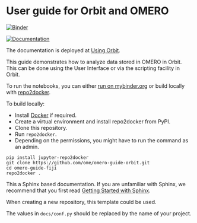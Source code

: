 # User guide for Orbit and OMERO
[![Binder](https://mybinder.org/badge_logo.svg)](https://mybinder.org/v2/gh/ome/omero-guide-orbit/master?filepath=notebooks)

[![Documentation](https://readthedocs.org/projects/omero-guide-orbit/badge/?version=latest)](https://omero-guides.readthedocs.io/en/latest/orbit/docs/index.html)

The documentation is deployed at [Using Orbit](https://omero-guides.readthedocs.io/en/latest/orbit/docs/index.html).

This guide demonstrates how to analyze data stored in OMERO in Orbit.
This can be done using the User Interface or via the scripting facility in Orbit.


To run the notebooks, you can either [run on mybinder.org](https://mybinder.org/v2/gh/ome/omero-guide-orbit/master?filepath=notebooks) or build locally with [repo2docker](https://repo2docker.readthedocs.io/).

To build locally:

 * Install [Docker](https://www.docker.com/) if required.
 * Create a virtual environment and install repo2docker from PyPI.
 * Clone this repository.
 * Run  ``repo2docker``. 
 * Depending on the permissions, you might have to run the command as an admin.

```
pip install jupyter-repo2docker
git clone https://github.com/ome/omero-guide-orbit.git
cd omero-guide-fiji
repo2docker .
```


This a Sphinx based documentation. 
If you are unfamiliar with Sphinx, we recommend that you first read 
[Getting Started with Sphinx](https://docs.readthedocs.io/en/stable/intro/getting-started-with-sphinx.html).

When creating a new repository, this template could be used.

The values in ``docs/conf.py`` should be replaced by the name of your project.
